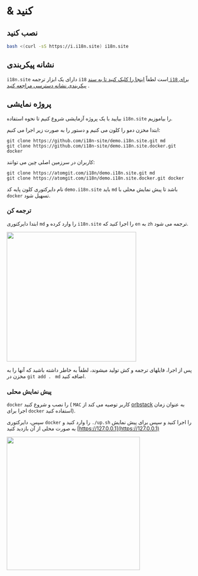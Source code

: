 # & کنید

## نصب کنید

```sh
bash <(curl -sS https://i.i18n.site) i18n.site
```

## نشانه پیکربندی

`i18n.site` دارای یک ابزار ترجمه `i18` است لطفاً [اینجا را کلیک کنید تا به سند `i18` برای پیکربندی نشانه دسترسی مراجعه کنید](/i18/use) .

## پروژه نمایشی

بیایید با یک پروژه آزمایشی شروع کنیم تا نحوه استفاده `i18n.site` را بیاموزیم.

ابتدا مخزن دمو را کلون می کنیم و دستور را به صورت زیر اجرا می کنیم:

```
git clone https://github.com/i18n-site/demo.i18n.site.git md
git clone https://github.com/i18n-site/demo.i18n.site.docker.git docker
```

کاربران در سرزمین اصلی چین می توانند:

```
git clone https://atomgit.com/i18n/demo.i18n.site.git md
git clone https://atomgit.com/i18n/demo.i18n.site.docker.git docker
```

نام دایرکتوری کلون پایه کد `demo.i18n.site` باید `md` باشد تا پیش نمایش محلی با `docker` تسهیل شود.

### ترجمه کن

ابتدا دایرکتوری `md` را وارد کرده و `i18n.site` را اجرا کنید که `en` به `zh` ترجمه می شود.

<img src="https://p.3ti.site/1721114619.avif" style="width:350px">

پس از اجرا، فایلهای ترجمه و کش تولید میشوند، لطفاً به خاطر داشته باشید که آنها را به مخزن در `git add . ` `md` اضافه کنید.

### پیش نمایش محلی

`docker` را نصب و شروع کنید ( `MAC` کاربر توصیه می کند از [orbstack](https://orbstack.dev) به عنوان زمان اجرا برای `docker` استفاده کنید).

سپس، دایرکتوری `docker` را وارد کنید و `./up.sh` را اجرا کنید و سپس برای پیش نمایش به صورت محلی از آن بازدید کنید [https://127.0.0.1](https://127.0.0.1)

<img src="//p.3ti.site/1721104238.avif" style="width:360px">
